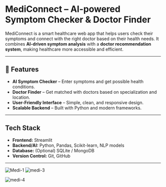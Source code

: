 # MediConnect – AI-powered Symptom Checker & Doctor Finder

MediConnect is a smart healthcare web app that helps users check their symptoms and connect with the right doctor based on their health needs. It combines **AI-driven symptom analysis** with a **doctor recommendation system**, making healthcare more accessible and efficient.

---

## 🚀 Features
- **AI Symptom Checker** – Enter symptoms and get possible health conditions.  
- **Doctor Finder** – Get matched with doctors based on specialization and location.  
- **User-Friendly Interface** – Simple, clean, and responsive design.  
- **Scalable Backend** – Built with Python and modern frameworks.  

---

## Tech Stack
- **Frontend:** Streamlit  
- **Backend/AI:** Python, Pandas, Scikit-learn, NLP models  
- **Database:** (Optional) SQLite / MongoDB  
- **Version Control:** Git, GitHub  

---
![Medi-1](https://github.com/user-attachments/assets/80862286-19b2-4041-a99d-30a813ed17c4)
![medi-3](https://github.com/user-attachments/assets/bbee0c34-4a24-47b9-a23d-4b4479c7a59c)

![medi-4](https://github.com/user-attachments/assets/67faf929-9087-4288-b9d9-8e4519ce7d09)
